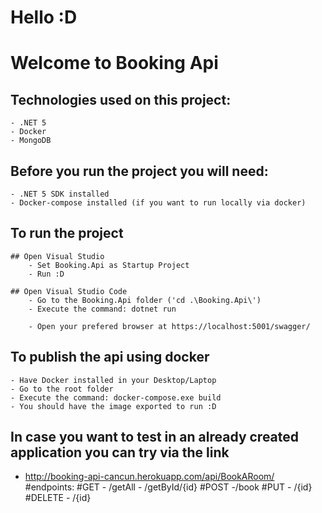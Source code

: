 # Hello :D 

# Welcome to Booking Api 

## Technologies used on this project:
    - .NET 5
    - Docker
    - MongoDB 

## Before you run the project you will need: 
    - .NET 5 SDK installed
    - Docker-compose installed (if you want to run locally via docker)

## To run the project
    ## Open Visual Studio
        - Set Booking.Api as Startup Project
        - Run :D 

    ## Open Visual Studio Code
        - Go to the Booking.Api folder ('cd .\Booking.Api\')
        - Execute the command: dotnet run
        
        - Open your prefered browser at https://localhost:5001/swagger/

## To publish the api using docker
    - Have Docker installed in your Desktop/Laptop
    - Go to the root folder
    - Execute the command: docker-compose.exe build
    - You should have the image exported to run :D

## In case you want to test in an already created application you can try via the link
- http://booking-api-cancun.herokuapp.com/api/BookARoom/
    #endpoints:
        #GET
            - /getAll
            - /getById/{id}
        #POST
            -/book
        #PUT
            - /{id}
        #DELETE
            - /{id}
